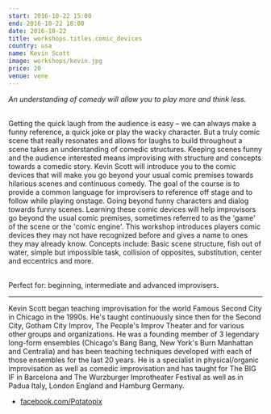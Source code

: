 ```yaml
---
start: 2016-10-22 15:00
end: 2016-10-22 18:00
date: 2016-10-22
title: workshops.titles.comic_devices
country: usa
name: Kevin Scott
image: workshops/kevin.jpg
price: 20
venue: vene
---
```

*An understanding of comedy will allow you to play more and think less.*<br><br>

Getting the quick laugh from the audience is easy – we can always make a funny reference, a quick joke or play the wacky character. But a truly comic scene that really resonates and allows for laughs to build throughout a scene takes an understanding of comedic structures. Keeping scenes funny and the audience interested means improvising with structure and concepts towards a comedic story. Kevin Scott will introduce you to the comic devices that will make you go beyond your usual comic premises towards hilarious scenes and continuous comedy. The goal of the course is to provide a common language for improvisers to reference off stage and to follow while playing onstage. Going beyond funny characters and dialog towards funny scenes. Learning these comic devices will help improvisors go beyond the usual comic premises, sometimes referred to as the 'game' of the scene or the 'comic engine'. This workshop introduces players comic devices they may not have recognized before and gives a name to ones they may already know. Concepts include: Basic scene structure, fish out of water, simple but impossible task, collision of opposites, substitution, center and eccentrics and more.<br><br>

Perfect for: beginning, intermediate and advanced improvisers.

---
Kevin Scott began teaching improvisation for the world Famous Second City in Chicago in the 1990s. He's taught continuously since then for the Second City, Gotham City Improv, The People's Improv Theater and for various other groups and organizations. He was a founding member of 3 legendary long-form ensembles (Chicago's Bang Bang, New York's Burn Manhattan and Centralia) and has been teaching techniques developed with each of those ensembles for the last 20 years. He is a specialist in physical/organic improvisation as well as comedic improvisation and has taught for The BIG IF in Barcelona and The Wurzburger Improtheater Festival as well as in Padua Italy, London England and Hamburg Germany.

- [facebook.com/Potatopix](https://www.facebook.com/Potatopix)
